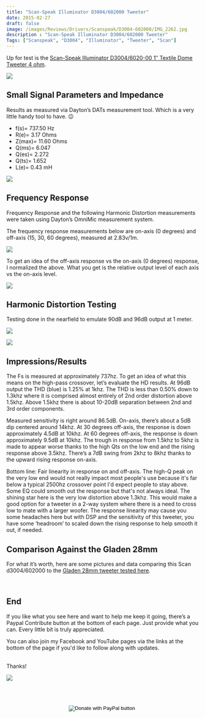 ```yaml
---
title: "Scan-Speak Illuminator D3004/602000 Tweeter"
date: 2015-02-27
draft: false
image: /images/Reviews/Drivers/Scanspeak/D3004-602000/IMG_2262.jpg
description : "Scan-Speak Illuminator D3004/602000 Tweeter"
Tags: ["Scanspeak", "D3004", "Illuminator", "Tweeter", "Scan"]
---
```


Up for test is the [Scan-Speak Illuminator D3004/6020-00 1″ Textile Dome Tweeter 4 ohm](https://www.madisoundspeakerstore.com/scanspeak-soft-dome-tweeters/scanspeak-illuminator-d3004/6020-00-tweeter-textile-dome/).

![](/images/Reviews/Drivers/Scanspeak/D3004-602000/IMG_2263.jpg)

## Small Signal Parameters and Impedance

Results as measured via Dayton’s DATs measurement tool.  Which is a very little handy tool to have.  😉

* f(s)= 737.50 Hz
* R(e)= 3.17 Ohms
* Z(max)= 11.60 Ohms
* Q(ms)= 6.047
* Q(es)= 2.272
* Q(ts)= 1.652
* L(e)= 0.43 mH

![](/images/Reviews/Drivers/Scanspeak/D3004-602000/d3004-impedance.png)

## Frequency Response

Frequency Response and the following Harmonic Distortion measurements were taken using Dayton’s OmniMic measurement system.

The frequency response measurements below are on-axis (0 degrees) and off-axis (15, 30, 60 degrees), measured at 2.83v/1m.

![](/images/Reviews/Drivers/Scanspeak/D3004-602000/scan-fr-0-15-30-60.png)

To get an idea of the off-axis response vs the on-axis (0 degrees) response, I normalized the above.  What you get is the relative output level of each axis vs the on-axis level.

![](/images/Reviews/Drivers/Scanspeak/D3004-602000/scan-d3004-normalized1.png)

## Harmonic Distortion Testing

Testing done in the nearfield to emulate 90dB and 96dB output at 1 meter.


![](/images/Reviews/Drivers/Scanspeak/D3004-602000/d3004-HD90.png)

![](/images/Reviews/Drivers/Scanspeak/D3004-602000/d3004-HD96.png)


## Impressions/Results

The Fs is measured at approximately 737hz.  To get an idea of what this means on the high-pass crossover, let’s evaluate the HD results.  At 96dB output the THD (blue) is 1.25% at 1khz.  The THD is less than 0.50% down to 1.3khz where it is comprised almost entirely of 2nd order distortion above 1.5khz.   Above 1.5khz there is about 10-20dB separation between 2nd and 3rd order components.

Measured sensitivity is right around 86.5dB.  On-axis, there’s about a 5dB dip centered around 14khz.  At 30 degrees off-axis, the response is down approximately 4.5dB at 10khz.  At 60 degrees off-axis, the response is down approximately 9.5dB at 10khz.  The trough in response from 1.5khz to 5khz is made to appear worse thanks to the high Qts on the low end and the rising response above 3.5khz.  There’s a 7dB swing from 2khz to 8khz thanks to the upward rising response on-axis.

Bottom line: Fair linearity in response on and off-axis.  The high-Q peak on the very low end would not really impact most people's use because it's far below a typical 2500hz crossover point I'd expect people to stay above.  Some EQ could smooth out the response but that's not always ideal.  The shining star here is the very low distortion above 1.3khz.  This would make a good option for a tweeter in a 2-way system where there is a need to cross low to mate with a larger woofer.  The response linearity may cause you some headaches here but with DSP and the sensitivity of this tweeter, you have some ‘headroom’ to scaled down the rising response to help smooth it out, if needed.

## Comparison Against the Gladen 28mm

For what it’s worth, here are some pictures and data comparing this Scan d3004/602000 to the [Gladen 28mm tweeter tested here](https://www.erinsaudiocorner.com/driveunits/gladen-aerospace-28-tweeter/).

<br>

## End

If you like what you see here and want to help me keep it going, there’s a Paypal Contribute button at the bottom of each page.  Just provide what you can.  Every little bit is truly appreciated.

You can also join my Facebook and YouTube pages via the links at the bottom of the page if you'd like to follow along with updates.

<br>Thanks!</b>

![](https://media1.giphy.com/media/srb6bXZHbgDsc/giphy.gif)


<br></br>
<center>
  <form action="https://www.paypal.com/cgi-bin/webscr" method="post" target="_top">
  <input type="hidden" name="cmd" value="_s-xclick" />
  <input type="hidden" name="hosted_button_id" value="52ANEATKE6JHQ" />
  <input type="image" src="https://www.dcrc.co/wp-content/uploads/2016/06/PayPal-Donate-Button-PNG-HD-300x103.png" border="0" name="submit" title="PayPal - The safer, easier way to pay online!" alt="Donate with PayPal button" />
  <img alt="" border="0" src="https://www.paypal.com/en_US/i/scr/pixel.gif" width="1" height="1" />
  </form>
<br></br>
</center>

